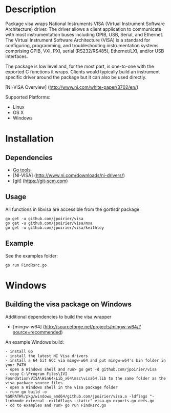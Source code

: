 Description
===========

Package visa wraps National Instruments VISA (Virtual Instrument Software Architecture) driver. The driver
allows a client application to communicate with most instrumentation buses including GPIB, USB, Serial, and Ethernet.
The Virtual Instrument Software Architecture (VISA) is a standard for configuring, programming, and troubleshooting
instrumentation systems comprising GPIB, VXI, PXI, serial (RS232/RS485), Ethernet/LXI, and/or USB interfaces.

The package is low level and, for the most part, is one-to-one with the
exported C functions it wraps. Clients would typically build an instrument
specific driver around the package but it can also be used directly.

[NI-VISA Overview] (http://www.ni.com/white-paper/3702/en/)

Supported Platforms:
* Linux
* OS X
* Windows


Installation
============

Dependencies
------------

* [Go tools](https://golang.org)
* [NI-VISA] (http://www.ni.com/downloads/ni-drivers/)
* [git] (https://git-scm.com)

Usage
-----

All functions in libvisa are accessible from the gortlsdr package:

    go get -u github.com/jpoirier/visa
    go get -u github.com/jpoirier/visa/mxa
    go get -u github.com/jpoirier/visa/keithley

Example
-------

See the examples folder:

    go run FindRsrc.go

Windows
=======

Building the visa package on Windows
------------------------------------

Additional dependencies to build the visa wrapper

* [mingw-w64] (http://sourceforge.net/projects/mingw-w64/?source=recommended)


An example Windows build: 

    - install Go
    - install the latest NI Visa drivers
    - install a 64 bit GCC via mingw-w64 and put mingw-w64's bin folder in your PATH
    - open a Windows shell and run> go get -d github.com/jpoirier/visa
    - copy C:\Program Files\IVI Foundation\VISA\Win64\Lib_x64\msc\visa64.lib to the same folder as the visa package source files
    - open a Windows shell in the visa package folder
    - run> go build -o %GOPATH%/pkg/windows_amd64/github.com/jpoirier/visa.a -ldflags "-linkmode external -extldflags -static" visa.go exports.go defs.go
    - cd to examples and run> go run FindRsrc.go
